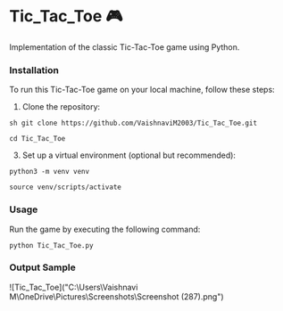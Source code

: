 # Tic_Tac_Toe 🎮
Implementation of the classic Tic-Tac-Toe game using Python.

### Installation
To run this Tic-Tac-Toe game on your local machine, follow these steps:

1. Clone the repository:

`sh git clone https://github.com/VaishnaviM2003/Tic_Tac_Toe.git`

`cd Tic_Tac_Toe`


3. Set up a virtual environment (optional but recommended):

`python3 -m venv venv`

`source venv/scripts/activate`

### Usage
Run the game by executing the following command:

`python Tic_Tac_Toe.py`

### Output Sample
![Tic_Tac_Toe]("C:\Users\Vaishnavi M\OneDrive\Pictures\Screenshots\Screenshot (287).png")
